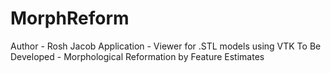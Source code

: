 MorphReform
===========
Author - Rosh Jacob
Application - Viewer for .STL models using VTK
To Be Developed - Morphological Reformation by Feature Estimates
